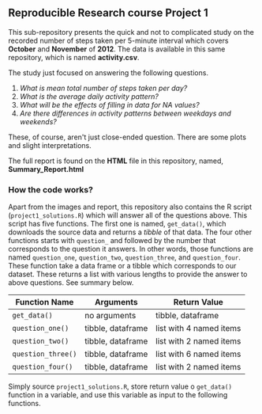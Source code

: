 ## Reproducible Research course Project 1
This sub-repository presents the quick and not to complicated study on the recorded number of steps taken per 5-minute interval which covers **October** and **November** of **2012**.
The data is available in this same repository, which is named **activity.csv**.

The study just focused on answering the following questions.
1. *What is mean total number of steps taken per day?*
2. *What is the average daily activity pattern?*
3. *What will be the effects of filling in data for NA values?*
4. *Are there differences in activity patterns between weekdays and weekends?*

These, of course, aren't just close-ended question. There are some plots and slight interpretations.

The full report is found on the **HTML** file in this repository, named, **Summary_Report.html**

### How the code works?
Apart from the images and report, this repository also contains the R script (`project1_solutions.R`) which will answer all of the questions above. This script has five functions. The first one is named,
`get_data()`, which downloads the source data and returns a *tibble* of that data. The four other functions starts with `question_` and followed by the number that 
corresponds to the question it answers. In other words, those functions are named `question_one`, `question_two`, `question_three`, and `question_four`. These function take a data frame
or a tibble which corresponds to our dataset. These returns a list with various lengths to provide the answer to above questions. See summary below.

|Function Name                        |Arguments                        |Return Value                     |   
|-------------------------------------|---------------------------------|---------------------------------|
|`get_data()`                         |no arguments                     |tibble, dataframe                |
|`question_one()`                     |tibble, dataframe                |list with 4 named items          |
|`question_two()`                     |tibble, dataframe                |list with 2 named items          |
|`question_three()`                   |tibble, dataframe                |list with 6 named items          |
|`question_four()`                    |tibble, dataframe                |list with 2 named items          |

Simply source `project1_solutions.R`, store return value o `get_data()` function in a variable, and use this variable as input to the following functions.
